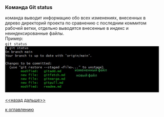 ### Команда Git status  
команда выводит информацию обо всех изменениях, внесенных в дерево директорий проекта по сравнению с последним коммитом рабочей ветки, отдельно выводятся внесенные в индекс и неиндексированные файлы.  
Пример:  
`git status`  
![](./image/gitstatus.jpg)  

[<<назад](./gitpush.md)     [дальше>>](./gitclone.md)  



[к оглавлению](./readme.md)